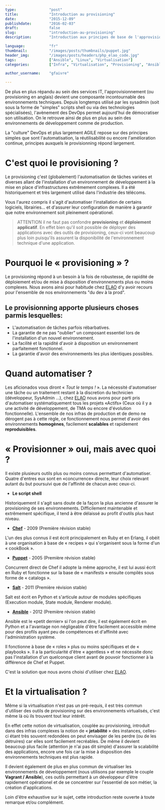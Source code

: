 ```yaml
---
type:               "post"
title:              "Introduction au provisioning"
date:               "2015-12-09"
publishdate:        "2016-02-03"
draft:              false
slug:               "introduction-au-provisioning"
description:        "Introduction aux principes de base de l'approvisionnement (ou provisoning) d'environnements de développement, d'exécution, de production ou encore de test"

language:           "fr"
thumbnail:          "/images/posts/thumbnails/puppet.jpg"
header_img:         "/images/posts/headers/php_elao_code.jpg"
tags:               ["Ansible", "Linux", "Virtualisation"]
categories:         ["Infra", "Virtualisation", "Provisioning", "Ansible"]

author_username:    "gfaivre"

---
```


De plus en plus répandu au sein des services IT, l'approvisionnement (ou provisioning en anglais) devient une composante incontournable des environnements techniques. <!--more--> Depuis longtemps utilisé par les sysadmin (soit sous la forme de "simples" scripts shell ou via des technologies spécialisées), l'avènement des DevOps permet aujourd'hui de démocratiser son utilisation. On le retrouve ainsi de plus en plus au sein des environnements de développement comme de production.

La "culture" DevOps et plus largement AGILE repose sur des principes simples que sont l'automatisation, la réutilisabilité ou encore l'amélioration continue, principes auxquels le provisionning répond largement.

# C'est quoi le provisioning ?

Le provisioning c'est (globalement) l'automatisation de tâches variées et diverses allant de l'installation d'un environnement de développement à la mise en place d'infrastructures extrêmement complexes. Il a été historiquement et très largement utilisé dans l'industrie des télécoms.

Vous l'aurez compris il s'agit d'automatiser l'installation de certains logiciels, librairies... et d'assurer leur configuration de manière à garantir que notre environnement soit pleinement opérationel.

> ATTENTION il ne faut pas confondre **provisioning** et **déploiement applicatif**. En effet bien qu'il soit possible de déployer des applications avec des outils de provisioning, ceux-ci vont beaucoup plus loin puisqu'ils assurent la disponibilité de l'environnement technique d'une application.

# Pourquoi le « provisioning » ?

Le provisioning répond à un besoin à la fois de robustesse, de rapidité de déploiement et/ou de mise à disposition d'environnements plus ou moins complexes. Nous avons ainsi pour habitude chez [ELAO](https://www.elao.com) d'y avoir recours pour l'ensemble de nos environnements "du dev à la prod".

Le provisionning apporte plusieurs choses parmis lesquelles:
-----------------------------------------------------------

- L'automatisation de tâches parfois rébarbatives.
- La garantie de ne pas "oublier" un composant essentiel lors de l'installation d'un nouvel environnement.
- La facilité et la rapidité d'avoir à disposition un environnement parfaitement fonctionnel.
- La garantie d'avoir des environnements les plus identiques possibles.

# Quand automatiser ?

Les aficionados vous diront « *Tout le temps !* ».
La nécessité d'automatiser une tâche ou un traitement restant à la discretion du technicien (développeur, SysAdmin ...), chez [ELAO](https://www.elao.com) nous avons pour parti pris d'automatiser systématiquement tous les projets «Actifs» (Ceux où il y a une activité de développement, de TMA ou encore d'évolution fonctionnelle).
L'ensemble de nos infras de production et de demo ne dérogent pas à cette règle, ce fonctionnement nous permet d'avoir des environnements **homogènes**, facilement **scalables** et rapidement **reproduisibles**.

# « Provisionner » oui, mais avec quoi ?

Il existe plusieurs outils plus ou moins connus permettant d'automatiser. Quatre d'entres eux sont en «concurrence» directe, leur choix relevant autant du but poursuivi que de l'affinité de chacun avec ceux-ci.

- **Le script shell**

Historiquement il s'agit sans doute de la façon la plus ancienne d'assurer le provisioning de ses environnements. Difficilement maintenable et extrêmement spécifique, il tend à être délaissé au profit d'outils plus haut niveau.

- [**Chef**](http://www.chef.io/) - 2009 (Première révision stable)

L'un des plus connus il est écrit principalement en Ruby et en Erlang, il obéit à une organisation à base de « recipes » qui s'organisent sous la forme d'un « cookBook ».

- [**Puppet**](https://puppetlabs.com/) - 2005 (Première révision stable)

Concurrent direct de Chef il adopte la même approche, il est lui aussi écrit en Ruby et fonctionne sur la base de « manifests » ensuite compilés sous forme de « catalogs ».

- [**Salt**](http://saltstack.com/) - 2011 (Première révision stable)

Salt est écrit en Python et s'articule autour de modules spécifiques (Execution module, State module, Renderer module).

- [**Ansible**](http://www.ansible.com/) - 2012 (Première révision stable)

Ansible est le «petit dernier» si l'on peut dire, il est également écrit en Python et a l'avantage non négligeable d'être facilement accessible même pour des profils ayant peu de compétences et d'affinité avec l'administration système.

Il fonctionne à base de « roles » plus ou moins spécifiques et de « playbooks ». Il a la particularité d'être  « agentless » et ne nécessite donc pas l'installation d'un quelconque client avant de pouvoir fonctionner à la différence de Chef et Puppet.

C'est la solution que nous avons choisi d'utiliser chez [ELAO](https://www.elao.com).

# Et la virtualisation ?

Même si la virtualisation n'est pas un pré-requis, il est très commun d'utiliser des outils de provisioning sur des environnements virtualisés, c'est même là où ils trouvent tout leur intérêt.

En effet cette notion de virtualisation, couplée au provisioning, introduit dans des infras complexes la notion de « **jetabilité** » des instances, celles-ci étant très souvent redondées on peut envisager de les perdre (ou de les détruires) car elles sont  facilement recréables.
De même il devient beaucoup plus facile (attention je n'ai pas dit simple) d'assurer la scalabilité des applications, encore une fois car la mise à disposition des environnements techniques est plus rapide.

Il devient également de plus en plus commun de virtualiser les environnements de développement (nous utilisons par exemple le couple **Vagrant / Ansible**), ces outils permettant à un développeur d'être rapidement opérationel et de se concentrer sur l'essentiel de son métier, la création d'applications.

Loin d'être exhaustive sur le sujet, cette introduction reste ouverte à toute remarque et/ou complément.
